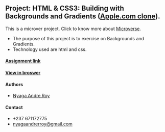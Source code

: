 ## Project: HTML & CSS3: Building with Backgrounds and Gradients ([Apple.com clone](https://web.archive.org/web/20140301004610/http://www.apple.com/)).

This is a microver project. Click to know more about [Microverse](https://www.microverse.org/).
* The purpose of this project is to exercise on Backgrounds and Gradients.
* Technology used are html and css. 

#### [Assignment link](https://www.theodinproject.com/courses/html5-and-css3/lessons/building-with-backgrounds-and-gradients)

#### [View in broswer](https://roynyaga.github.io/microverse_building_with_backgrounds_and_radients/)


#### Authors
* [Nyaga Andre Roy](https://github.com/RoyNyaga)

#### Contact
* +237 671172775
* nyagaandrerroy@gmail.com

